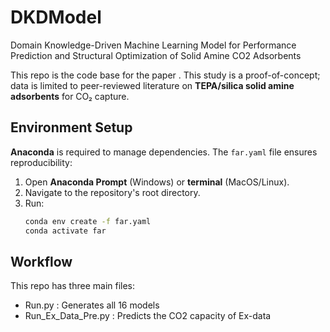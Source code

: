 # DKDModel
Domain Knowledge-Driven Machine Learning Model for Performance Prediction and Structural Optimization of Solid Amine CO2 Adsorbents

This repo is the code base for the paper <paper>.
This study is a proof-of-concept; data is limited to peer-reviewed literature on **TEPA/silica solid amine adsorbents** for CO₂ capture.  


## Environment Setup
**Anaconda** is required to manage dependencies. The `far.yaml` file ensures reproducibility:  

1. Open **Anaconda Prompt** (Windows) or **terminal** (MacOS/Linux).  
2. Navigate to the repository's root directory.  
3. Run:  
   ```bash
   conda env create -f far.yaml
   conda activate far

## Workflow

This repo has three main files:
- Run.py : Generates all 16 models
- Run_Ex_Data_Pre.py : Predicts the CO2 capacity of Ex-data
